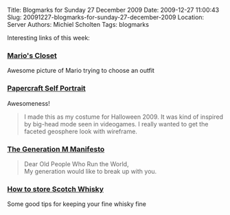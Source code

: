 Title: Blogmarks for Sunday 27 December 2009
Date: 2009-12-27 11:00:43
Slug: 20091227-blogmarks-for-sunday-27-december-2009
Location: Server
Authors: Michiel Scholten
Tags: blogmarks

<p>Interesting links of this week:</p>
<h3><a href="http://albinoraven7.blogspot.com/2009/12/marios-closet.html">Mario's Closet</a></h3>
<p>Awesome picture of Mario trying to choose an outfit</p>
<h3><a href="http://www.testroete.com/index.php?location=head">Papercraft Self Portrait</a></h3>
<p>Awesomeness!</p>

<blockquote><p>I made this as my costume for Halloween 2009. It was kind of inspired by big-head mode seen in videogames. I really wanted to get the faceted geosphere look with wireframe.</p></blockquote>
<h3><a href="http://blogs.harvardbusiness.org/haque/2009/07/today_in_capitalism_20_1.html">The Generation M Manifesto</a></h3>
<blockquote><p>Dear Old People Who Run the World,<br />
My generation would like to break up with you.</p></blockquote>
<h3><a href="http://www.whiskygrotto.com/how-to-store-scotch-whisky/">How to store Scotch Whisky</a></h3>
<p>Some good tips for keeping your fine whisky fine</p>
